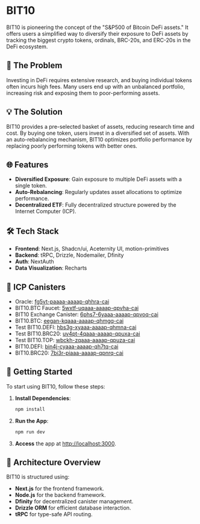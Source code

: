 # BIT10

BIT10 is pioneering the concept of the "S&P500 of Bitcoin DeFi assets." It offers users a simplified way to diversify their exposure to DeFi assets by tracking the biggest crypto tokens, ordinals, BRC-20s, and ERC-20s in the DeFi ecosystem.

## 🚀 The Problem

Investing in DeFi requires extensive research, and buying individual tokens often incurs high fees. Many users end up with an unbalanced portfolio, increasing risk and exposing them to poor-performing assets.

## 💡 The Solution

BIT10 provides a pre-selected basket of assets, reducing research time and cost. By buying one token, users invest in a diversified set of assets. With an auto-rebalancing mechanism, BIT10 optimizes portfolio performance by replacing poorly performing tokens with better ones.

## 🌐 Features

- **Diversified Exposure**: Gain exposure to multiple DeFi assets with a single token.
- **Auto-Rebalancing**: Regularly updates asset allocations to optimize performance.
- **Decentralized ETF**: Fully decentralized structure powered by the Internet Computer (ICP).

## 🛠 Tech Stack

- **Frontend**: Next.js, Shadcn/ui, Aceternity UI, motion-primitives
- **Backend**: tRPC, Drizzle, Nodemailer, Dfinity
- **Auth**: NextAuth
- **Data Visualization**: Recharts

## 🔗 ICP Canisters

- Oracle: [fg5vt-paaaa-aaaap-qhhra-cai](https://a4gq6-oaaaa-aaaab-qaa4q-cai.raw.icp0.io/?id=fg5vt-paaaa-aaaap-qhhra-cai)
- BIT10.BTC Faucet: [5wxtf-uqaaa-aaaap-qpvha-cai](https://a4gq6-oaaaa-aaaab-qaa4q-cai.raw.icp0.io/?id=5wxtf-uqaaa-aaaap-qpvha-cai)
- BIT10 Exchange Canister: [6phs7-6yaaa-aaaap-qpvoq-cai](https://a4gq6-oaaaa-aaaab-qaa4q-cai.raw.icp0.io/?id=6phs7-6yaaa-aaaap-qpvoq-cai)
- BIT10.BTC: [eegan-kqaaa-aaaap-qhmgq-cai](https://a4gq6-oaaaa-aaaab-qaa4q-cai.raw.icp0.io/?id=eegan-kqaaa-aaaap-qhmgq-cai)
- Test BIT10.DEFI: [hbs3g-xyaaa-aaaap-qhmna-cai](https://a4gq6-oaaaa-aaaab-qaa4q-cai.raw.icp0.io/?id=hbs3g-xyaaa-aaaap-qhmna-cai)
- Test BIT10.BRC20: [uv4pt-4qaaa-aaaap-qpuxa-cai](https://a4gq6-oaaaa-aaaab-qaa4q-cai.raw.icp0.io/?id=uv4pt-4qaaa-aaaap-qpuxa-cai)
- Test BIT10.TOP: [wbckh-zqaaa-aaaap-qpuza-cai](https://a4gq6-oaaaa-aaaab-qaa4q-cai.raw.icp0.io/?id=wbckh-zqaaa-aaaap-qpuza-cai)
- BIT10.DEFI: [bin4j-cyaaa-aaaap-qh7tq-cai](https://a4gq6-oaaaa-aaaab-qaa4q-cai.raw.icp0.io/?id=bin4j-cyaaa-aaaap-qh7tq-cai)
- BIT10.BRC20: [7bi3r-piaaa-aaaap-qpnrq-cai](https://a4gq6-oaaaa-aaaab-qaa4q-cai.raw.icp0.io/?id=7bi3r-piaaa-aaaap-qpnrq-cai)
<!-- - ICP Asset Storage: [yymp3-uaaaa-aaaap-qklqa-cai](https://a4gq6-oaaaa-aaaab-qaa4q-cai.raw.icp0.io/?id=yymp3-uaaaa-aaaap-qklqa-cai) -->
<!-- - ERC20 Asset Storage Sepolia Testnet: [zkrig-uqaaa-aaaap-qkmiq-cai](https://a4gq6-oaaaa-aaaab-qaa4q-cai.raw.icp0.io/?id=zkrig-uqaaa-aaaap-qkmiq-cai) -->
<!-- - ERC20 Asset Storage: [2bh6f-siaaa-aaaap-qkmca-cai](https://a4gq6-oaaaa-aaaab-qaa4q-cai.raw.icp0.io/?id=2bh6f-siaaa-aaaap-qkmca-cai) -->
<!-- - BRC20 Asset Storage: [2tbj4-6yaaa-aaaap-qkmba-cai](https://a4gq6-oaaaa-aaaab-qaa4q-cai.raw.icp0.io/?id=2tbj4-6yaaa-aaaap-qkmba-cai) -->
<!-- - OLD ERROR BRC20 Asset Storage: [2xxwk-lyaaa-aaaap-qkl4q-cai](https://a4gq6-oaaaa-aaaab-qaa4q-cai.raw.icp0.io/?id=2xxwk-lyaaa-aaaap-qkl4q-cai) -->

## 🏁 Getting Started

To start using BIT10, follow these steps:

1. **Install Dependencies**:
    ```bash
    npm install
    ```

2. **Run the App**:
    ```bash
    npm run dev
    ```

3. **Access** the app at [http://localhost:3000](http://localhost:3000).

## 📐 Architecture Overview

BIT10 is structured using:

- **Next.js** for the frontend framework.
- **Node.js** for the backend framework.
- **Dfinity** for decentralized canister management.
- **Drizzle ORM** for efficient database interaction.
- **tRPC** for type-safe API routing.
